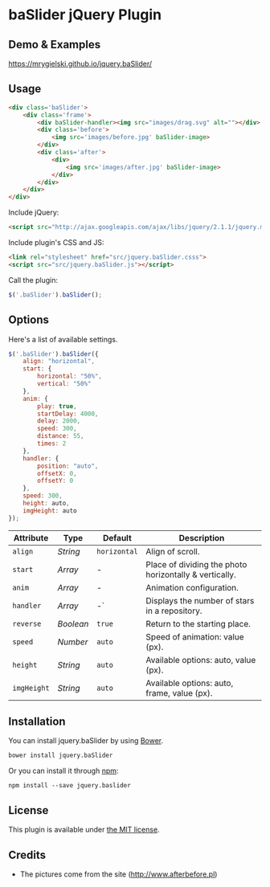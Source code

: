 # baSlider jQuery Plugin

## Demo & Examples

<https://mrygielski.github.io/jquery.baSlider/>

## Usage

```html
<div class='baSlider'>
    <div class='frame'>
        <div baSlider-handler><img src="images/drag.svg" alt=""></div>
        <div class='before'>
            <img src='images/before.jpg' baSlider-image>
        </div>  
        <div class='after'>
            <div>
                <img src='images/after.jpg' baSlider-image>
            </div>
        </div>  
    </div>
</div>
```

Include jQuery:

```html
<script src="http://ajax.googleapis.com/ajax/libs/jquery/2.1.1/jquery.min.js"></script>
```

Include plugin's CSS and JS:

```html
<link rel="stylesheet" href="src/jquery.baSlider.csss">
<script src="src/jquery.baSlider.js"></script>
```

Call the plugin:

```javascript
$('.baSlider').baSlider();
```

## Options

Here's a list of available settings.

```javascript
$('.baSlider').baSlider({
    align: "horizontal",
    start: {
        horizontal: "50%",
        vertical: "50%"
    },
    anim: {
        play: true,
        startDelay: 4000,
        delay: 2000,
        speed: 300,
        distance: 55,
        times: 2
    },
    handler: {
        position: "auto",
        offsetX: 0,
        offsetY: 0
    },
    speed: 300,
    height: auto,
    imgHeight: auto
});
```

Attribute            | Type                | Default        | Description
---                        | ---                    | ---                | ---
`align`| *String* | `horizontal` | Align of scroll.
`start`| *Array* | - | Place of dividing the photo horizontally & vertically.
`anim`| *Array* | - | Animation configuration.
`handler`| *Array* | -` | Displays the number of stars in a repository.
`reverse`| *Boolean* | `true` | Return to the starting place.
`speed`| *Number* | `auto` | Speed of animation: value (px).
`height`| *String* | `auto` | Available options: auto, value (px).
`imgHeight`| *String* | `auto` | Available options: auto, frame, value (px).

## Installation

You can install jquery.baSlider by using [Bower](http://bower.io/).

```bash
bower install jquery.baSlider
```

Or you can install it through [npm](https://www.npmjs.com/):

```
npm install --save jquery.baslider
```

## License

This plugin is available under [the MIT license](https://opensource.org/licenses/mit-license.php).

## Credits

* The pictures come from the site (http://www.afterbefore.pl)
